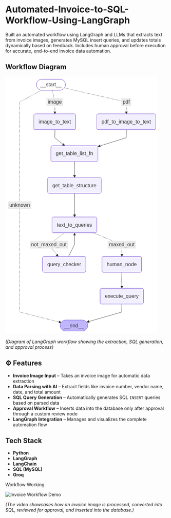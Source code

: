 # Automated-Invoice-to-SQL-Workflow-Using-LangGraph
Built an automated workflow using LangGraph and LLMs that extracts text from invoice images, generates MySQL insert queries, and updates totals dynamically based on feedback. Includes human approval before execution for accurate, end-to-end invoice data automation.


##  Workflow Diagram
![Workflow Diagram](resources/workflow_graph.png)


*(Diagram of LangGraph workflow showing the extraction, SQL generation, and approval process)*



## ⚙️ Features
- **Invoice Image Input** – Takes an invoice image for automatic data extraction  
- **Data Parsing with AI** – Extract fields like invoice number, vendor name, date, and total amount  
-  **SQL Query Generation** – Automatically generates SQL `INSERT` queries based on parsed data  
-  **Approval Workflow** – Inserts data into the database only after approval through a custom review node  
- **LangGraph Integration** – Manages and visualizes the complete automation flow  

##  Tech Stack
- **Python**
- **LangGraph**
- **LangChain**
- **SQL (MySQL)**
- **Groq**


Workflow Working

![Invoice Workflow Demo](resources/video_invoice_workflow_.gif)




*(The video showcases how an invoice image is processed, converted into SQL, reviewed for approval, and inserted into the database.)*









